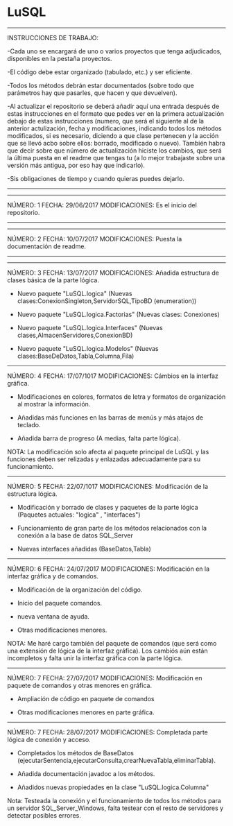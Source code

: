
# LuSQL
-------------------------
INSTRUCCIONES DE TRABAJO:

-Cada uno se encargará de uno o varios proyectos que tenga adjudicados,
disponibles en la pestaña proyectos.

-El código debe estar organizado (tabulado, etc.) y ser eficiente.

-Todos los métodos debrán estar documentados (sobre todo que parámetros hay
que pasarles, que hacen y que devuelven).

-Al actualizar el repositorio se deberá añadir aquí una entrada después de estas
instrucciones en el formato que pedes ver en la primera actualización debajo de
estas instrucciones (numero, que será el siguiente al de la anterior
actulización, fecha y modificaciones, indicando todos los métodos modificados, si es necesario, diciendo a que clase
pertenecen y la acción que se llevó acbo sobre ellos: borrado, modificado o nuevo).
También habra que decir sobre que número de actualización hiciste los cambios, que
será la última puesta en el readme que tengas tu (a lo mejor trabajaste sobre una
versión más antigua, por eso hay que indicarlo).

-Sis obligaciones de tiempo y cuando quieras puedes dejarlo.

-------------------------

*****
NÚMERO: 1
FECHA: 29/06/2017
MODIFICACIONES: Es el inicio del repositorio.
*****

*****
NÚMERO: 2
FECHA: 10/07/2017
MODIFICACIONES: Puesta la documentación de readme.
*****

*****
NÚMERO: 3
FECHA: 13/07/2017
MODIFICACIONES: Añadida estructura de clases básica de la parte lógica.

- Nuevo paquete "LuSQL.logica" (Nuevas clases:ConexionSingleton,ServidorSQL,TipoBD (enumeration))

- Nuevo paquete "LuSQL.logica.Factorias" (Nuevas clases: Conexiones)

- Nuevo paquete "LuSQL.logica.Interfaces" (Nuevas clases,AlmacenServidores,ConexionBD)

- Nuevo paquete "LuSQL.logica.Modelos" (Nuevas clases:BaseDeDatos,Tabla,Columna,Fila)

*****
NÚMERO: 4
FECHA: 17/07/1017
MODIFICACIONES: Cámbios en la interfaz gráfica.

- Modificaciones en colores, formatos de letra y formatos de organización al mostrar la información.

- Añadidas más funciones en las barras de menús y más atajos de teclado.

- Añadida barra de progreso (A medias, falta parte lógica).

NOTA: La modificación solo afecta al paquete principal de LuSQL y las funciones deben
ser relizadas y enlazadas adecuadamente para su funcionamiento.

*****
NÚMERO: 5
FECHA: 22/07/1017
MODIFICACIONES: Modificación de la estructura lógica.

- Modificación y borrado de clases y paquetes de la parte lógica (Paquetes actuales: "logica" , "interfaces")
	
- Funcionamiento de gran parte de los métodos relacionados con la conexión a la base de datos SQL_Server
	
- Nuevas interfaces añadidas (BaseDatos,Tabla)

*****
NÚMERO: 6
FECHA: 24/07/2017
MODIFICACIONES: Modificación en la interfaz gráfica y de comandos.

- Modificación de la organización del código.

- Inicio del paquete comandos.

- nueva ventana de ayuda.

- Otras modificaciones menores.

NOTA: Me haré cargo también del paquete de comandos (que será como una extensión de lógica de la interfaz
gráfica). Los cambiós aún están incompletos y falta unir la interfaz gráfica con la parte lógica.

*****
NÚMERO: 7
FECHA: 27/07/2017
MODIFICACIONES: Modificación en paquete de comandos y otras menores en gráfica.

- Ampliación de código en paquete de comandos

- Otras modificaciones menores en parte gráfica.
	
*****
NÚMERO: 7
FECHA: 28/07/2017
MODIFICACIONES: Completada parte lógica de conexión y acceso.

- Completados los métodos de BaseDatos (ejecutarSentencia,ejecutarConsulta,crearNuevaTabla,eliminarTabla).

- Añadida documentación javadoc a los métodos.

- Añadidos nuevas propiedades en la clase "LuSQL.logica.Columna"

Nota: Testeada la conexión y el funcionamiento de todos los métodos para un servidor SQL_Server_Windows, falta testear con el resto de servidores y detectar posibles errores.
